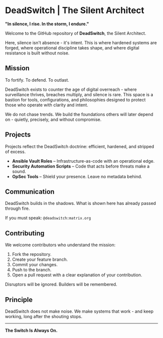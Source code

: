 # DeadSwitch | The Silent Architect

**"In silence, I rise. In the storm, I endure."**

Welcome to the GitHub repository of **DeadSwitch**, the Silent Architect.

Here, silence isn't absence - it's intent.
This is where hardened systems are forged, where operational discipline takes shape, and where digital resistance is built without noise.

## Mission

To fortify. To defend. To outlast.

DeadSwitch exists to counter the age of digital overreach - where surveillance thrives, breaches multiply, and silence is rare.
This space is a bastion for tools, configurations, and philosophies designed to protect those who operate with clarity and intent.

We do not chase trends.
We build the foundations others will later depend on - quietly, precisely, and without compromise.

## Projects

Projects reflect the DeadSwitch doctrine: efficient, hardened, and stripped of excess.

- **Ansible Vault Roles** – Infrastructure-as-code with an operational edge.
- **Security Automation Scripts** – Code that acts before threats make a sound.
- **OpSec Tools** – Shield your presence. Leave no metadata behind.

## Communication

DeadSwitch builds in the shadows. What is shown here has already passed through fire.

If you must speak:
`@deadswitch:matrix.org`

## Contributing

We welcome contributors who understand the mission:

1. Fork the repository.
2. Create your feature branch.
3. Commit your changes.
4. Push to the branch.
5. Open a pull request with a clear explanation of your contribution.

Disruptors will be ignored. Builders will be remembered.

## Principle

DeadSwitch does not make noise.
We make systems that work - and keep working, long after the shouting stops.

---
**The Switch Is Always On.**
